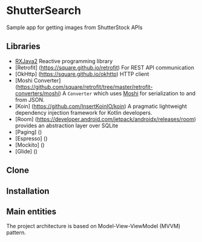 # ShutterSearch
Sample app for getting images from ShutterStock APIs

## Libraries ##
- [RXJava2](https://github.com/ReactiveX/RxJava) Reactive programming library 
- [Retrofit] (https://square.github.io/retrofit) For REST API communication
- [OkHttp] (https://square.github.io/okhttp) HTTP client
- [Moshi Converter] (https://github.com/square/retrofit/tree/master/retrofit-converters/moshi) A `Converter` which uses [Moshi](https://github.com/square/moshi) for serialization to and from JSON.
- [Koin] (https://github.com/InsertKoinIO/koin) A pragmatic lightweight dependency injection framework for Kotlin developers.
- [Room] (https://developer.android.com/jetpack/androidx/releases/room)  provides an abstraction layer over SQLite
- [Paging] ()
- [Espresso] ()
- [Mockito] ()
- [Glide] ()


## Clone ##

## Installation ##

## Main entities ##

The project architecture is based on Model-View-ViewModel (MVVM) pattern.



